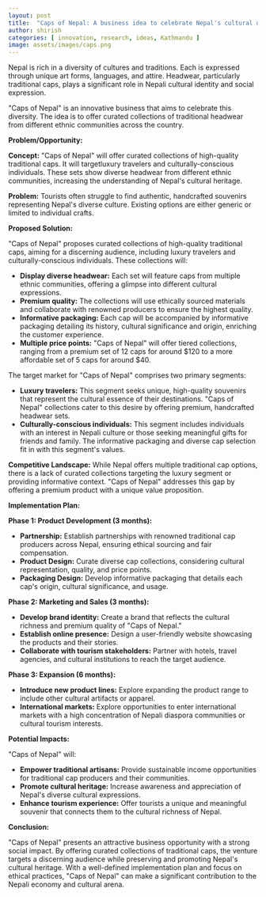 ```yaml
---
layout: post
title:  "Caps of Nepal: A business idea to celebrate Nepal's cultural diversity"
author: shirish
categories: [ innovation, research, ideas, Kathmandu ]
image: assets/images/caps.png
---
```


Nepal is rich in a diversity of cultures and traditions. Each is expressed through unique art forms, languages, and attire. Headwear, particularly traditional caps, plays a significant role in Nepali cultural identity and social expression. 

"Caps of Nepal" is an innovative business that aims to celebrate this diversity. The idea is to offer curated collections of traditional headwear from different ethnic communities across the country. 

**Problem/Opportunity:**

**Concept:** "Caps of Nepal" will offer curated collections of high-quality traditional caps. It will targetluxury travelers and culturally-conscious individuals. These sets show diverse headwear from different ethnic communities, increasing the understanding of Nepal's cultural heritage.

**Problem:** Tourists often struggle to find authentic, handcrafted souvenirs representing Nepal's diverse culture. Existing options are either generic or limited to individual crafts.

**Proposed Solution:**

"Caps of Nepal" proposes curated collections of high-quality traditional caps, aiming for a discerning audience, including luxury travelers and culturally-conscious individuals. These collections will:

-   **Display diverse headwear:** Each set will feature caps from multiple ethnic communities, offering a glimpse into different cultural expressions.
-   **Premium quality:** The collections will use ethically sourced materials and collaborate with renowned producers to ensure the highest quality.
-   **Informative packaging:** Each cap will be accompanied by informative packaging detailing its history, cultural significance and origin, enriching the customer experience.
-   **Multiple price points:** "Caps of Nepal" will offer tiered collections, ranging from a premium set of 12 caps for around $120 to a more affordable set of 5 caps for around $40.

The target market for "Caps of Nepal" comprises two primary segments:

-   **Luxury travelers:** This segment seeks unique, high-quality souvenirs that represent the cultural essence of their destinations. "Caps of Nepal" collections cater to this desire by offering premium, handcrafted headwear sets.
-   **Culturally-conscious individuals:** This segment includes individuals with an interest in Nepali culture or those seeking meaningful gifts for friends and family. The informative packaging and diverse cap selection fit in with this segment's values.

**Competitive Landscape:** While Nepal offers multiple traditional cap options, there is a lack of curated collections targeting the luxury segment or providing informative context. "Caps of Nepal" addresses this gap by offering a premium product with a unique value proposition.

**Implementation Plan:**

**Phase 1: Product Development (3 months):**

-   **Partnership:** Establish partnerships with renowned traditional cap producers across Nepal, ensuring ethical sourcing and fair compensation.
-   **Product Design:** Curate diverse cap collections, considering cultural representation, quality, and price points.
-   **Packaging Design:** Develop informative packaging that details each cap's origin, cultural significance, and usage.

**Phase 2: Marketing and Sales (3 months):**

-   **Develop brand identity:** Create a brand that reflects the cultural richness and premium quality of "Caps of Nepal."
-   **Establish online presence:** Design a user-friendly website showcasing the products and their stories.
-   **Collaborate with tourism stakeholders:** Partner with hotels, travel agencies, and cultural institutions to reach the target audience.

**Phase 3: Expansion (6 months):**

-   **Introduce new product lines:** Explore expanding the product range to include other cultural artifacts or apparel.
-   **International markets:** Explore opportunities to enter international markets with a high concentration of Nepali diaspora communities or cultural tourism interests.

**Potential Impacts:**

"Caps of Nepal" will:

-   **Empower traditional artisans:** Provide sustainable income opportunities for traditional cap producers and their communities.
-   **Promote cultural heritage:** Increase awareness and appreciation of Nepal's diverse cultural expressions.
-   **Enhance tourism experience:** Offer tourists a unique and meaningful souvenir that connects them to the cultural richness of Nepal.

**Conclusion:**

"Caps of Nepal" presents an attractive business opportunity with a strong social impact. By offering curated collections of traditional caps, the venture targets a discerning audience while preserving and promoting Nepal's cultural heritage. With a well-defined implementation plan and focus on ethical practices, "Caps of Nepal" can make a significant contribution to the Nepali economy and cultural arena.